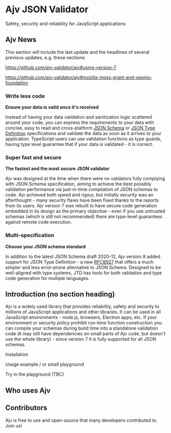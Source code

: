 # Ajv JSON Validator

Safety, security and reliability for JavaScript applications

<RecFeatures />

## Ajv News

This section will include the last update and the headlines of several previous updates, e.g. these sections:

https://github.com/ajv-validator/ajv#using-version-7

https://github.com/ajv-validator/ajv#mozilla-moss-grant-and-openjs-foundation

<BlogHome/>

### Write less code

**Ensure your data is valid once it's received**

Instead of having your data validation and sanitization logic scattered around your code, you can express the requirements to your data with concise, easy to read and cross-platform [JSON Schema](https://json-schema.org) or [JSON Type Definition](https://jsontypedef.com) specifications and validate the data as soon as it arrives to your application. TypeScript users can use validation functions as type guards, having type level guarantee that if your data is validated - it is correct.

### Super fast and secure

**The fastest and the most secure JSON validator**

Ajv was designed at the time when there were no validators fully complying with JSON Schema specification, aiming to achieve the best possibly validation performance via just-in-time compilation of JSON schemas to code. Ajv achieved both speed and rigour, but initially security was an afterthought - many security flaws have been fixed thanks to the reports from its users. Ajv version 7 was rebuilt to have secure code generation embedded in its design as the primary objective - even if you use untrusted schemas (which is still not recommended) there are type-level guarantees against remote code execution.

### Multi-specification

**Choose your JSON schema standard**

In addition to the latest JSON Schema draft 2020-12, Ajv version 8 added support for JSON Type Definition - a new [RFC8927](https://datatracker.ietf.org/doc/rfc8927/) that offers a much simpler and less error-prone alternative to JSON Schema. Designed to be well-aligned with type systems, JTD has tools for both validation and type code generation for multiple languages.

## Introduction (no section heading)

Ajv is a widely used library that provides reliability, safety and security to millions of JavaScript applications and other libraries. It can be used in all JavaScript environments - node.js, browsers, Electron apps, etc. If your environment or security policy prohibit run-time function construction you can compile your schemas during build time into a standalone validation code (it may still have dependencies on small parts of Ajv code, but doesn't use the whole library) - since version 7 it is fully supported for all JSON schemas.

Installation

Usage example / or small playground

Try in the playground (TBC)

## Who uses Ajv

## Contributors

Ajv is free to use and open-source that many developers contributed to. Join us!

<Contributors />
